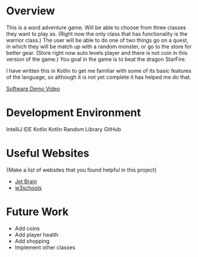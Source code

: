 # Overview

This is a word adventure game. Will be able to choose from three classes they want to play as. (Right now the only class that has 
functionality is the warrior class.) The user will be able to do one of two things go on a quest, in which they will be match up with
a random monster, or go to the store for better gear. (Store right now auto levels player and there is not coin
in this version of the game.) You goal in the game is to beat the dragon StarFire.

I have written this in Kotlin to get me familiar with some of its basic features of the language, so although it is not yet complete
it has helped me do that.

[Software Demo Video](https://youtu.be/nI9Y1pnVZnw)


# Development Environment

IntelliJ IDE
Kotlin
Kotlin Random Library
GitHub

# Useful Websites

{Make a list of websites that you found helpful in this project}

- [Jet Brain](https://www.jetbrains.com/help/idea/getting-started.html)
- [w3schools](https://www.w3schools.com/)

# Future Work

- Add coins
- Add player health
- Add shopping
- Implement other classes